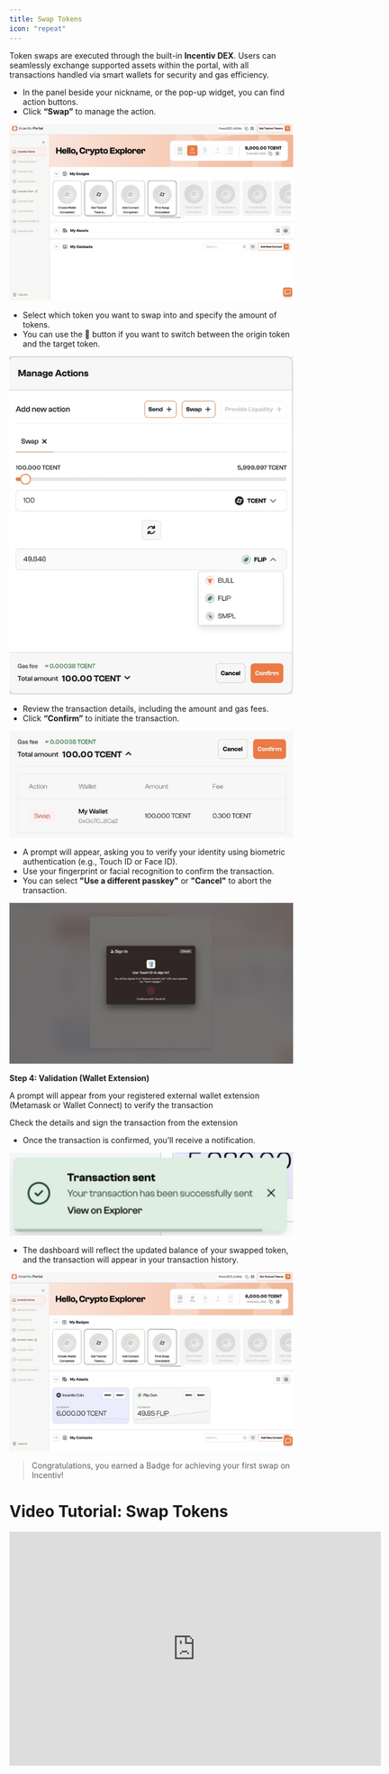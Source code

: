 ```yaml
---
title: Swap Tokens
icon: "repeat"
---
```

Token swaps are executed through the built-in **Incentiv DEX**. Users can seamlessly exchange supported assets within the portal, with all transactions handled via smart wallets for security and gas efficiency.

<Steps> 
  
<Step title="Step 1: Navigate and click the Swap button">

- In the panel beside your nickname, or the pop-up widget, you can find action buttons.
- Click **“Swap”** to manage the action.

![Swap Tokens](/docs/images/SwapTokens1.jpeg)
</Step>
<Step title="Step 2: Choose the token"> 

- Select which token you want to swap into and specify the amount of tokens.
- You can use the 🔄 button if you want to switch between the origin token and the target token.

![Swap Tokens](/docs/images/SwapTokens2.jpeg)
</Step>
<Step title="Step 3: Overview & Confirm">

- Review the transaction details, including the amount and gas fees.
- Click **“Confirm”** to initiate the transaction.

![Swap Tokens](/docs/images/SwapTokens3.jpeg)
</Step>
<Step title="Step 4:  Validation"> 

- A prompt will appear, asking you to verify your identity using biometric authentication (e.g., Touch ID or Face ID).
- Use your fingerprint or facial recognition to confirm the transaction.
- You can select **"Use a different passkey"** or **"Cancel"** to abort the transaction.

![Swap Tokens](/docs/images/SwapTokens4.jpeg)

**Step 4: Validation (Wallet Extension)**

A prompt will appear from your registered external wallet extension (Metamask or Wallet Connect) to verify the transaction

Check the details and sign the transaction from the extension
</Step>
<Step title="Step 5: Transaction Confirmation">

- Once the transaction is confirmed, you’ll receive a notification.

![Swap Tokens](/docs/images/SwapTokens5.jpeg)

- The dashboard will reflect the updated balance of your swapped token, and the transaction will appear in your transaction history.

![Swap Tokens](/docs/images/SwapTokens6.jpeg)
</Step>
</Steps>

> <Tip>Congratulations, you earned a Badge for achieving your first swap on Incentiv!</Tip>

# Video Tutorial: Swap Tokens

<iframe width="660" height="415" src="https://www.youtube.com/embed/uBhh0q4lPHQ?si=JIXXV05eL31HbaYN" title="Swap Tokens" frameborder="0" allow="accelerometer; autoplay; clipboard-write; encrypted-media; gyroscope; picture-in-picture; web-share" referrerpolicy="strict-origin-when-cross-origin" allowfullscreen></iframe>

